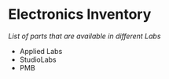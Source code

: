 # Electronics Inventory
*List of parts that are available in different Labs*

- Applied Labs
- StudioLabs
- PMB
